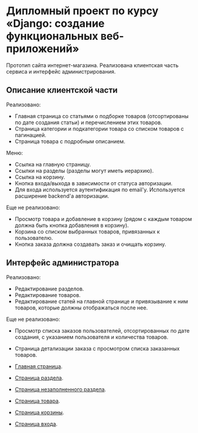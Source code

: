 # Дипломный проект по курсу «Django: создание функциональных веб-приложений»

Прототип сайта интернет-магазина.
Реализована клиентская часть сервиса и интерфейс администрирования.


## Описание клиентской части


Реализовано:

* Главная страница со статьями о подборке товаров (отсортированы по дате создания статьи)
  и перечислением этих товаров.
* Страница категории и подкатегории товара со списком товаров с пагинацией.
* Страница товара с подробным описанием.
    
Меню:

* Ссылка на главную страницу.
* Ссылки на разделы (разделы могут иметь иерархию).
* Ссылка на корзину.
* Кнопка входа/выхода в зависимости от статуса авторизации. 
* Для входа используется аутентификация по email'у. Используется расширение backend'a авторизации.

Еще не реализовано:

* Просмотр товара и добавление в корзину (рядом с каждым товаром должна быть кнопка добавления в корзину).
* Корзина со списком выбранных товаров, привязанных к пользователю.
* Кнопка заказа должна создавать заказ и очищать корзину.


## Интерфейс администратора

Реализовано:

* Редактирование разделов.
* Редактирование товаров.
* Редактирование статей на главной странице и привязывание к ним товаров,
  которые должны отображаться после нее.

Еще не реализовано:
* Просмотр списка заказов пользователей, отсортированных по дате создания,
    с указанием пользователя и количества товаров.
* Страница детализации заказа с просмотром списка заказанных товаров.


* [Главная страница](./resources/index.html).
* [Страница раздела](./resources/smartphones.html).
* [Страница незаполненного раздела](./resources/empty_section.html).
* [Страница товара](./resources/phone.html).
* [Страница корзины](./resources/cart.html).
* [Страница входа](./resources/login.html).

